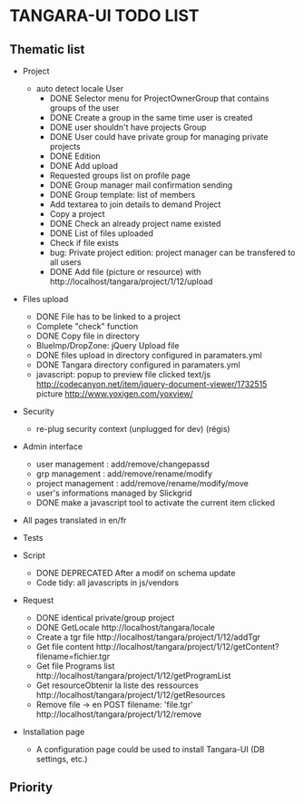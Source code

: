 TANGARA-UI TODO LIST
==========

Thematic list
-------------
- Project
  * auto detect locale 
    User
      * DONE Selector menu for ProjectOwnerGroup that contains groups of the user
      * DONE Create a group in the same time user is created
      * DONE user shouldn't have projects
    Group
      * DONE User could have private group for managing private projects
      * DONE Edition
      * DONE Add upload
      * Requested groups list on profile page
      * DONE Group manager mail confirmation sending
      * DONE Group template: list of members
      * Add textarea to join details to demand
    Project
      * Copy a project
      * DONE Check an already project name existed
      * DONE List of files uploaded
      * Check if file exists
      * bug: Private project edition: project manager can be transfered to all users
      * DONE Add file (picture or resource) with 
            http://localhost/tangara/project/1/12/upload

- Files upload
    * DONE File has to be linked to a project
    * Complete "check" function
    * DONE Copy file in directory
    * BlueImp/DropZone: jQuery Upload file
    * DONE files upload in directory configured in paramaters.yml
    * DONE Tangara directory configured in paramaters.yml
    * javascript: popup to preview file clicked
        text/js http://codecanyon.net/item/jquery-document-viewer/1732515
        picture http://www.yoxigen.com/yoxview/

- Security
    * re-plug security context (unplugged for dev) (régis)

- Admin interface
    * user management : add/remove/changepassd
    * grp management : add/remove/rename/modify
    * project management : add/remove/rename/modify/move
    * user's informations managed by Slickgrid
    * DONE make a javascript tool to activate the current item clicked

- All pages translated in en/fr 

- Tests

- Script 
    * DONE DEPRECATED After a modif on schema update
    * Code tidy: all javascripts in js/vendors

- Request
    * DONE identical private/group project
    * DONE GetLocale
        http://localhost/tangara/locale
    * Create a tgr file
        http://localhost/tangara/project/1/12/addTgr
    * Get file content
        http://localhost/tangara/project/1/12/getContent?filename=fichier.tgr
    * Get file Programs list
        http://localhost/tangara/project/1/12/getProgramList
    * Get resourceObtenir la liste des ressources
        http://localhost/tangara/project/1/12/getResources
    * Remove file -> en POST filename: 'file.tgr'
        http://localhost/tangara/project/1/12/remove


- Installation page 
    * A configuration page could be used to install Tangara-UI (DB settings, etc.)


Priority
-------------




